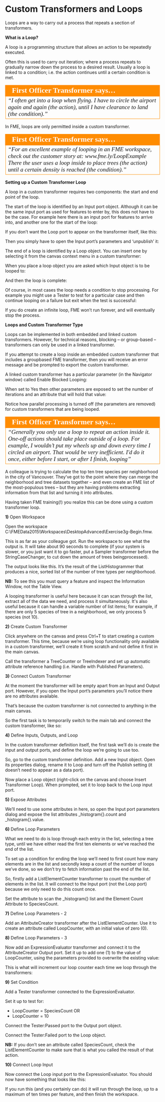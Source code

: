 # Custom Transformers and Loops

Loops are a way to carry out a process that repeats a section of transformers.

**What is a Loop?**

A loop is a programming structure that allows an action to be repeatedly executed.

Often this is used to carry out iteration; where a process repeats to gradually narrow down the process to a desired result. Usually a loop is linked to a condition; i.e. the action continues until a certain condition is met.

<table style="border-spacing: 0px">
<tr>
<td style="vertical-align:middle;background-color:darkorange;border: 2px solid darkorange">
<i class="fa fa-quote-left fa-lg fa-pull-left fa-fw" style="color:white;padding-right: 12px;vertical-align:text-top"></i>
<span style="color:white;font-size:x-large;font-weight: bold;font-family:serif">First Officer Transformer says…</span>
</td>
</tr>

<tr>
<td style="border: 1px solid darkorange">
<span style="font-family:serif; font-style:italic; font-size:larger">
“I often get into a loop when flying. I have to circle the airport again and
again (the action), until I have clearance to land (the condition).”
</span>
</td>
</tr>
</table>

In FME, loops are only permitted inside a custom transformer.

<table style="border-spacing: 0px">
<tr>
<td style="vertical-align:middle;background-color:darkorange;border: 2px solid darkorange">
<i class="fa fa-quote-left fa-lg fa-pull-left fa-fw" style="color:white;padding-right: 12px;vertical-align:text-top"></i>
<span style="color:white;font-size:x-large;font-weight: bold;font-family:serif">First Officer Transformer says…</span>
</td>
</tr>

<tr>
<td style="border: 1px solid darkorange">
<span style="font-family:serif; font-style:italic; font-size:larger">
“For an excellent example of looping in an FME workspace, check out the
customer story at: www.fme.ly/LoopExample
There the user uses a loop inside to place trees (the action) until a certain density is
reached (the condition).”
</span>
</td>
</tr>
</table>

**Setting up a Custom Transformer Loop**

A loop in a custom transformer requires two components: the start and end point of the loop.

The start of the loop is identified by an Input port object. Although it can be the same input port as used for features to enter by, this does not have to be the case. For example here there is an input port for features to arrive into, and another one for the start of the loop:

If you don’t want the Loop port to appear on the transformer itself, like this:

Then you simply have to open the Input port’s parameters and ‘unpublish’ it:

The end of a loop is identified by a Loop object. You can insert one by selecting it from the canvas context menu in a custom transformer:

When you place a loop object you are asked which Input object is to be looped to:

And then the loop is complete:

Of course, in most cases the loop needs a condition to stop processing. For example you might use a Tester to test for a particular case and then continue looping on a failure but exit when the test is successful:

If you do create an infinite loop, FME won’t run forever, and will eventually stop the process.

**Loops and Custom Transformer Type**

Loops can be implemented in both embedded and linked custom transformers. However, for technical reasons, blocking – or group-based – transformers can only be used in a linked transformer.

If you attempt to create a loop inside an embedded custom transformer that includes a groupbased FME transformer, then you will receive an error message and be prompted to export the custom transformer.

A linked custom transformer has a particular parameter (in the Navigator window) called Enable Blocked Looping:

When set to Yes then other parameters are exposed to set the number of iterations and an attribute that will hold that value:

Notice how parallel processing is turned off (the parameters are removed) for custom transformers that are being looped.

<table style="border-spacing: 0px">
<tr>
<td style="vertical-align:middle;background-color:darkorange;border: 2px solid darkorange">
<i class="fa fa-quote-left fa-lg fa-pull-left fa-fw" style="color:white;padding-right: 12px;vertical-align:text-top"></i>
<span style="color:white;font-size:x-large;font-weight: bold;font-family:serif">First Officer Transformer says…</span>
</td>
</tr>

<tr>
<td style="border: 1px solid darkorange">
<span style="font-family:serif; font-style:italic; font-size:larger">
“Generally you only use a loop to repeat an action inside it. One-off actions
should take place outside of a loop. For example, I wouldn’t put my wheels
up and down every time I circled an airport. That would be very inefficient.
I'd do it once, either before I start, or after I finish, looping”
</span>
</td>
</tr>
</table>

A colleague is trying to calculate the top ten tree species per neighborhood in the city of Vancouver. They’ve got to the point where they can merge the neighborhood and tree datasets together – and even create an FME list of the most-populous trees – but they are having problems extracting information from that list and turning it into attributes.

Having taken FME training(!) you realize this can be done using a custom transformer loop.

**1)** Open Workspace

Open the workspace C:\FMEData2015\Workspaces\DesktopAdvanced\Exercise3g-Begin.fmw.

This is as far as your colleague got. Run the workspace to see what the output is. It will take about 90 seconds to complete (if your system is slower, or you just want it to go faster, put a Sampler transformer before the StringCaseChanger, to cut down the amount of trees beingprocessed).

The output looks like this. It’s the result of the ListHistogrammer that produces a nice, sorted list of the number of tree types per neighborhood.

**NB:** To see this you must query a feature and inspect the Information Window, not the Table View.

A looping transformer is useful here because it can scan through the list, extract all of the data we need, and process it simultaneously. It's also useful because it can handle a variable number of list items; for example, if there are only 5 species of tree in a neighborhood, we only process 5 species (not 10).

**2)** Create Custom Transformer

Click anywhere on the canvas and press Ctrl+T to start creating a custom transformer. This time, because we’re using loop functionality only available in a custom transformer, we’ll create it from scratch and not define it first in the main canvas.

Call the transformer a TreeCounter or TreeIndexer and set up automatic attribute reference handling (i.e. Handle with Published Parameters).

**3)** Connect Custom Transformer

At the moment the transformer will be empty apart from an Input and Output port. However, if you open the Input port’s parameters you’ll notice there are no attributes available.

That’s because the custom transformer is not connected to anything in the main canvas.

So the first task is to temporarily switch to the main tab and connect the custom transformer, like so:

**4)** Define Inputs, Outputs, and Loop

In the custom transformer definition itself, the first task we’ll do is create the input and output ports, and define the loop we’re going to use too.

So, go to the custom transformer definition. Add a new Input object. Open its properties dialog, rename it to Loop and turn off the Publish setting (it doesn’t need to appear as a data port).

Now place a Loop object (right-click on the canvas and choose Insert Transformer Loop). When prompted, set it to loop back to the Loop input port.

**5)** Expose Attributes

We’ll need to use some attributes in here, so open the Input port parameters dialog and expose the list attributes _histogram{}.count and _histogram{}.value.

**6)** Define Loop Parameters

What we need to do is loop through each entry in the list, selecting a tree type, until we have either read the first ten elements or we’ve reached the end of the list.

To set up a condition for ending the loop we’ll need to first count how many elements are in the list and secondly keep a count of the number of loops we’ve done, so we don’t try to fetch information past the end of the list.

So, firstly add a ListElementCounter transformer to count the number of elements in the list. It will connect to the Input port (not the Loop port) because we only need to do this count once.

Set the attribute to scan the _histogram{} list and the Element Count Attribute to SpeciesCount.

**7)** Define Loop Parameters - 2

Add an AttributeCreator transformer after the ListElementCounter. Use it to create an attribute called LoopCounter, with an initial value of zero (0).

**8)** Define Loop Parameters - 3

Now add an ExpressionEvaluator transformer and connect it to the AttributeCreator Output port. Set it up to add one (1) to the value of LoopCounter, using the parameters provided to overwrite the existing value:

This is what will increment our loop counter each time we loop through the transformers:

**9)** Set Condition

Add a Tester transformer connected to the ExpressionEvaluator.

Set it up to test for:

- LoopCounter = SpeciesCount OR
- LoopCounter = 10

Connect the Tester:Passed port to the Output port object.

Connect the Tester:Failed port to the Loop object.

**NB:** If you don’t see an attribute called SpeciesCount, check the ListElementCounter to make sure that is what you called the result of that action.

**10)** Connect Loop Input

Now connect the Loop input port to the ExpressionEvaluator. You should now have something that looks like this:

If you run this (and you certainly can do) it will run through the loop, up to a maximum of ten times per feature, and then finish the workspace.